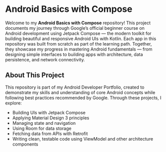# Android Basics with Compose
Welcome to my **Android Basics with Compose** repository!
This project documents my journey through Google’s official beginner course on Android development using Jetpack Compose — the modern toolkit for building beautiful and responsive Android UIs with Kotlin.
Each app in this repository was built from scratch as part of the learning path. Together, they showcase my progress in mastering Android fundamentals — from designing simple interfaces to building apps with architecture, data persistence, and network connectivity.

## About This Project
This repository is part of my Android Developer Portfolio, created to demonstrate my skills and understanding of core Android concepts while following best practices recommended by Google.
Through these projects, I explore:
* Building UIs with Jetpack Compose
* Applying Material Design 3 principles
* Managing state and navigation
* Using Room for data storage
* Fetching data from APIs with Retrofit
* Writing clean, testable code using ViewModel and other architecture components


